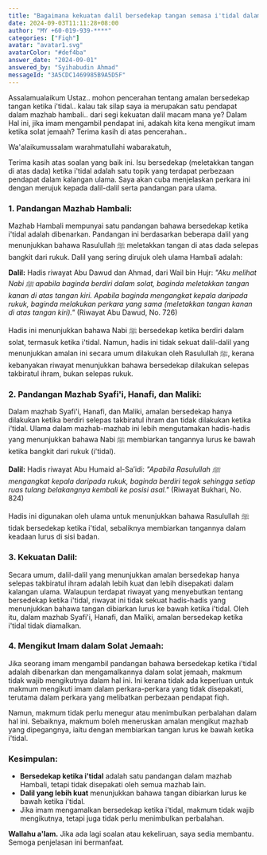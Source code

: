 ```yaml
---
title: "Bagaimana kekuatan dalil bersedekap tangan semasa i'tidal dalam mazhab Hambali dan adakah kita wajib mengikuti imam yang mengambil pendapat ini?"
date: 2024-09-03T11:11:28+08:00
author: "MY +60-019-939-****"
categories: ["Fiqh"]
avatar: "avatar1.svg"
avatarColor: "#def4ba"
answer_date: "2024-09-01"
answered_by: "Syihabudin Ahmad"
messageId: "3A5CDC1469985B9A5D5F"
---
```


Assalamualaikum Ustaz.. mohon pencerahan tentang amalan bersedekap tangan ketika i'tidal.. kalau tak silap saya ia merupakan satu pendapat dalam mazhab hambali.. dari segi kekuatan dalil macam mana ye? Dalam Hal ini, jika imam mengambil pendapat ini, adakah kita kena mengikut imam ketika solat jemaah? Terima kasih di atas pencerahan..

<!--more-->

Wa'alaikumussalam warahmatullahi wabarakatuh,

Terima kasih atas soalan yang baik ini. Isu bersedekap (meletakkan tangan di atas dada) ketika i'tidal adalah satu topik yang terdapat perbezaan pendapat dalam kalangan ulama. Saya akan cuba menjelaskan perkara ini dengan merujuk kepada dalil-dalil serta pandangan para ulama.

### 1. **Pandangan Mazhab Hambali:**
Mazhab Hambali mempunyai satu pandangan bahawa bersedekap ketika i'tidal adalah dibenarkan. Pandangan ini berdasarkan beberapa dalil yang menunjukkan bahawa Rasulullah ﷺ meletakkan tangan di atas dada selepas bangkit dari rukuk. Dalil yang sering dirujuk oleh ulama Hambali adalah:

**Dalil:**
Hadis riwayat Abu Dawud dan Ahmad, dari Wail bin Hujr:
_"Aku melihat Nabi ﷺ apabila baginda berdiri dalam solat, baginda meletakkan tangan kanan di atas tangan kiri. Apabila baginda mengangkat kepala daripada rukuk, baginda melakukan perkara yang sama (meletakkan tangan kanan di atas tangan kiri)."_ (Riwayat Abu Dawud, No. 726)

Hadis ini menunjukkan bahawa Nabi ﷺ bersedekap ketika berdiri dalam solat, termasuk ketika i'tidal. Namun, hadis ini tidak sekuat dalil-dalil yang menunjukkan amalan ini secara umum dilakukan oleh Rasulullah ﷺ, kerana kebanyakan riwayat menunjukkan bahawa bersedekap dilakukan selepas takbiratul ihram, bukan selepas rukuk.

### 2. **Pandangan Mazhab Syafi'i, Hanafi, dan Maliki:**
Dalam mazhab Syafi'i, Hanafi, dan Maliki, amalan bersedekap hanya dilakukan ketika berdiri selepas takbiratul ihram dan tidak dilakukan ketika i'tidal. Ulama dalam mazhab-mazhab ini lebih mengutamakan hadis-hadis yang menunjukkan bahawa Nabi ﷺ membiarkan tangannya lurus ke bawah ketika bangkit dari rukuk (i'tidal).

**Dalil:**
Hadis riwayat Abu Humaid al-Sa’idi:
_"Apabila Rasulullah ﷺ mengangkat kepala daripada rukuk, baginda berdiri tegak sehingga setiap ruas tulang belakangnya kembali ke posisi asal."_ (Riwayat Bukhari, No. 824)

Hadis ini digunakan oleh ulama untuk menunjukkan bahawa Rasulullah ﷺ tidak bersedekap ketika i'tidal, sebaliknya membiarkan tangannya dalam keadaan lurus di sisi badan.

### 3. **Kekuatan Dalil:**
Secara umum, dalil-dalil yang menunjukkan amalan bersedekap hanya selepas takbiratul ihram adalah lebih kuat dan lebih disepakati dalam kalangan ulama. Walaupun terdapat riwayat yang menyebutkan tentang bersedekap ketika i'tidal, riwayat ini tidak sekuat hadis-hadis yang menunjukkan bahawa tangan dibiarkan lurus ke bawah ketika i'tidal. Oleh itu, dalam mazhab Syafi'i, Hanafi, dan Maliki, amalan bersedekap ketika i'tidal tidak diamalkan.

### 4. **Mengikut Imam dalam Solat Jemaah:**
Jika seorang imam mengambil pandangan bahawa bersedekap ketika i'tidal adalah dibenarkan dan mengamalkannya dalam solat jemaah, makmum tidak wajib mengikutnya dalam hal ini. Ini kerana tidak ada keperluan untuk makmum mengikuti imam dalam perkara-perkara yang tidak disepakati, terutama dalam perkara yang melibatkan perbezaan pendapat fiqh.

Namun, makmum tidak perlu menegur atau menimbulkan perbalahan dalam hal ini. Sebaiknya, makmum boleh meneruskan amalan mengikut mazhab yang dipegangnya, iaitu dengan membiarkan tangan lurus ke bawah ketika i'tidal.

### Kesimpulan:
- **Bersedekap ketika i'tidal** adalah satu pandangan dalam mazhab Hambali, tetapi tidak disepakati oleh semua mazhab lain.
- **Dalil yang lebih kuat** menunjukkan bahawa tangan dibiarkan lurus ke bawah ketika i'tidal.
- Jika imam mengamalkan bersedekap ketika i'tidal, makmum tidak wajib mengikutnya, tetapi juga tidak perlu menimbulkan perbalahan.

**Wallahu a'lam.** Jika ada lagi soalan atau kekeliruan, saya sedia membantu. Semoga penjelasan ini bermanfaat.
